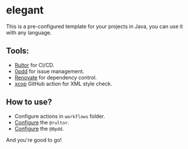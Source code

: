# elegant
This is a pre-configured template for your projects in Java, you can use it with any language.

## Tools:
 - [Rultor](https://www.rultor.com/) for CI/CD.
 - [0pdd](https://www.0pdd.com/) for issue management.
 - [Renovate](https://www.mend.io/free-developer-tools/renovate/) for dependency control.
 - [xcop](https://www.yegor256.com/2017/08/29/xcop.html) GitHub action for XML style check.

## How to use?
 - Configure actions in `workflows` folder.
 - [Configure](https://doc.rultor.com/reference.html) the `@rultor`.
 - [Configure](https://www.yegor256.com/2017/04/05/pdd-in-action.html) the `@0pdd`.

And you're good to go!
